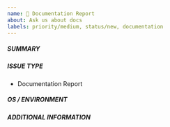 ```yaml
---
name: 📝 Documentation Report
about: Ask us about docs
labels: priority/medium, status/new, documentation
---
```

<!--- Verify first that your improvement is not already reported on GitHub -->
<!--- Also test if the latest release and master branch are affected too -->

##### SUMMARY
<!--- Explain the problem briefly below, add suggestions to wording or structure -->

<!--- HINT: Did you know the documentation has an "Edit on GitHub" link on every page ? -->

##### ISSUE TYPE

- Documentation Report

##### OS / ENVIRONMENT
<!--- Provide all relevant information below, e.g. OS version, browser, etc. -->

##### ADDITIONAL INFORMATION
<!--- Describe how this improves the documentation, e.g. before/after situation or screenshots -->

<!--- HINT: You can paste gist.github.com links for larger files -->
